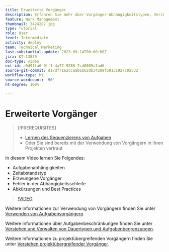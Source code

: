 ```yaml
---
title: Erweiterte Vorgänger
description: Erfahren Sie mehr über Vorgänger-Abhängigkeitstypen, Verzögerungstypen, erzwungene Vorgänger, Fehler in Abhängigkeitsschleifen sowie einige Abkürzungen und Best Practices.
feature: Work Management
thumbnail: 3424287.jpg
type: Tutorial
role: User
level: Intermediate
activity: deploy
team: Technical Marketing
last-substantial-update: 2023-09-14T00:00:00Z
jira: KT-13879
doc-type: video
exl-id: a9d9ffa6-9ff1-4a77-9288-7cd0009a7ad6
source-git-commit: d17df7162ccaab6b62db34209f50131927c0a532
workflow-type: ht
source-wordcount: '96'
ht-degree: 100%

---
```


# Erweiterte Vorgänger


>[!PREREQUISITES]
>
>* [Lernen des Sequenzierens von Aufgaben](https://experienceleague.adobe.com/docs/workfront-learn/tutorials-workfront/manage-work/tasks/learn-to-sequence-tasks.html?lang=de)
>* Oder Sie sind bereits mit der Verwendung von Vorgängern in Ihren Projekten vertraut


In diesem Video lernen Sie Folgendes:

* Aufgabenabhängigkeiten
* Zeitabstandstyp
* Erzwungene Vorgänger
* Fehler in der Abhängigkeitsschleife
* Abkürzungen und Best Practices

>[!VIDEO](https://video.tv.adobe.com/v/3454538/?quality=12&learn=on&enablevpops&captions=ger)

Weitere Informationen zur Verwendung von Vorgängern finden Sie unter [Verwenden von Aufgabenvorgängern](https://experienceleague.adobe.com/docs/workfront/using/manage-work/tasks/use-task-predecessors/use-task-predecessors.html?lang=de).

Weitere Informationen über Aufgabenbeschränkungen finden Sie unter [Verstehen und Verwalten von Dauertypen und Aufgabenbegrenzungen](https://experienceleague.adobe.com/docs/workfront-learn/tutorials-workfront/manage-work/intermediate-projects/understand-and-manage-duration-types-and-task-constraints.html?lang=de).

Weitere Informationen zu projektübergreifenden Vorgängern finden Sie unter [Verstehen projektübergreifender Vorgänger](https://experienceleague.adobe.com/docs/workfront-learn/tutorials-workfront/manage-work/intermediate-projects/understand-cross-project-predecessors.html?lang=de).
